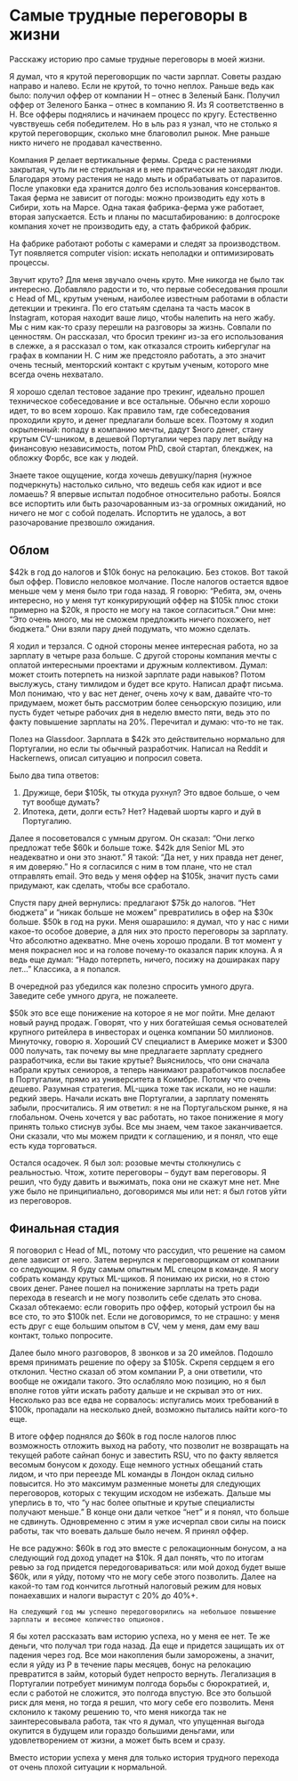 # Самые трудные переговоры в жизни 

Расскажу историю про самые трудные переговоры в моей жизни.

Я думал, что я крутой переговорщик по части зарплат. Советы раздаю направо и налево. Если не крутой, то точно неплох. Раньше ведь как было: получил оффер от компании H – отнес в Зеленый Банк. Получил оффер от Зеленого Банка – отнес в компанию Я. Из Я соответственно в H. Все офферы поднялись и начинаем процесс по кругу. Естественно чувствуешь себя победителем. Но в ьль раз я узнал, что не столько я крутой переговорщик, сколько мне благоволил рынок. Мне раньше никто ничего не продавал качественно. 

Компания P делает вертикальные фермы. Среда с растениями закрытая, чуть ли не стерильная и в нее практически не заходят люди. Благодаря этому растения не надо мыть и обрабатывать от паразитов. После упаковки еда хранится долго без использования консервантов. Такая ферма не зависит от погоды: можно производить еду хоть в Сибири, хоть на Марсе. Одна такая фабрика-ферма уже работает, вторая запускается. Есть и планы по масштабированию: в долгосроке компания хочет не производить еду, а стать фабрикой фабрик.

На фабрике работают роботы с камерами и следят за производством. Тут появляется computer vision: искать неполадки и оптимизировать процессы.

Звучит круто? Для меня звучало очень круто. Мне никогда не было так интересно. Добавляло радости и то, что первые собеседования прошли с Head of ML, крутым ученым, наиболее известным работами в области детекции и трекинга. По его статьям сделана та часть масок в Instagram, которая находит ваше лицо, чтобы налепить на него жабу. Мы с ним как-то сразу перешли на разговоры за жизнь. Совпали по ценностям. Он рассказал, что бросил трекинг из-за его использования в слежке, а я рассказал о том, как отказался строить кибергулаг на графах в компании H. С ним же предстояло работать, а это значит очень тесный, менторский контакт с крутым ученым, которого мне всегда очень нехватало.

Я хорошо сделал тестовое задание про трекинг, идеально прошел техническое собеседование и все остальные. Обычно если хорошо идет, то во всем хорошо. Как правило там, где собеседования проходили круто, и денег предлагали больше всех. Поэтому я ходил окрыленный: попаду в компанию мечты, дадут $ного денег, стану крутым CV-шником, в дешевой Португалии через пару лет выйду на финансовую независимость, потом PhD, свой стартап, блекджек, на обложку Форбс, все как у людей. 

Знаете такое ощущение, когда хочешь девушку/парня (нужное подчеркнуть) настолько сильно, что ведешь себя как идиот и все ломаешь? Я впервые испытал подобное относительно работы. Боялся все испортить или быть разочарованным из-за огромных ожиданий, но ничего не мог с собой поделать. Испортить не удалось, а вот разочарование презвошло ожидания.

## Облом

$42k в год до налогов и $10k бонус на релокацию. Без стоков. Вот такой был оффер. Повисло неловкое молчание. После налогов остается вдвое меньше чем у меня было три года назад. Я говорю: “Ребята, эм, очень интересно, но у меня тут конкурирующий оффер на $105k плюс стоки примерно на $20k, я просто не могу на такое согласиться.” Они мне: “Это очень много, мы не сможем предложить ничего похожего, нет бюджета.” Они взяли пару дней подумать, что можно сделать.

Я ходил и терзался. С одной стороны менее интересная работа, но за зарплату в четыре раза больше. С другой стороны компания мечты с оплатой интересными проектами и дружным коллективом. Думал: может стоить потерпеть на низкой зарплате ради навыков? Потом выслужусь, стану тимлидом и будет все круто. Написал драфт письма. Мол понимаю, что у вас нет денег, очень хочу к вам, давайте что-то придумаем, может быть рассмотрим более сеньорскую позицию, или пусть будет четыре рабочих дня в неделю вместо пяти, ведь это по факту повышение зарплаты на 20%. Перечитал и думаю: что-то не так. 

Полез на Glassdoor. Зарплата в $42k это действительно нормально для Португалии, но если ты обычный разработчик. Написал на Reddit и Hackernews, описал ситуацию и попросил совета. 

Было два типа ответов: 
1. Дружище, бери $105k, ты откуда рухнул? Это вдвое больше, о чем тут вообще думать?
2. Ипотека, дети, долги есть? Нет? Надевай шорты карго и дуй в Португалию.

Далее я посоветовался с умным другом. Он сказал: “Они легко предложат тебе $60k и больше тоже. $42k для Senior ML это неадекватно и они это знают.” Я такой: “Да нет, у них правда нет денег, я им доверяю.” Но я согласился с ним в том плане, что не стал отправлять email. Это ведь у меня оффер на $105k, значит пусть сами придумают, как сделать, чтобы все сработало.

Спустя пару дней вернулись: предлагают $75k до налогов. “Нет бюджета” и “никак больше не можем” превратились в офер на $30к больше. $50k в год на руки. Меня ошарашило: я думал, что у нас с ними какое-то особое доверие, а для них это просто переговоры за зарплату. Что абсолютно адекватно. Мне очень хорошо продали. В тот момент у меня покраснел нос и на голове почему-то оказался парик клоуна. А я ведь еще думал: “Надо потерпеть, ничего, посижу на дошираках пару лет…” Классика, а я попался.

В очередной раз убедился как полезно спросить умного друга. Заведите себе умного друга, не пожалеете. 

$50k это все еще понижение на которое я не мог пойти. Мне делают новый раунд продаж. Говорят, что у них богатейшая семья основателей крупного ритейлера в инвесторах и оценка компании 50 миллионов. Минуточку, говорю я. Хороший CV специалист в Америке может и $300 000 получать, так почему вы мне предлагаете зарплату среднего разработчика, если вы такие крутые? Выяснилось, что они сначала набрали крутых сениоров, а теперь нанимают разработчиков послабее в Португалии, прямо из университета в Коимбре. Потому что очень дешево. Разумная стратегия. ML-щика тоже так искали, но не нашли: редкий зверь. Начали искать вне Португалии, а зарплату поменять забыли, просчитались. Я им ответил: я не на Португальском рынке, я на глобальном. Очень хочется у вас работать, но такое понижение я могу принять только стиснув зубы. Все мы знаем, чем такое заканчивается. Они сказали, что мы можем придти к соглашению, и я понял, что еще есть куда торговаться.

Остался осадочек. Я был зол: розовые мечты столкнулись с реальностью. Чтож, хотите переговоры – будут вам переговоры. Я решил, что буду давить и выжимать, пока они не скажут мне нет. Мне уже было не принципиально, договоримся мы или нет: я был готов уйти из переговоров. 

## Финальная стадия

Я поговорил с Head of ML, потому что рассудил, что решение на самом деле зависит от него. Затем вернулся к переговорщикам от компании со следующим. Я буду самым опытным ML спецом в команде. Я могу собрать команду крутых ML-щиков. Я понимаю их риски, но я стою своих денег. Ранее пошел на понижение зарплаты на треть ради перехода в research и не могу позволить себе сделать это снова. Сказал обтекаемо: если говорить про оффер, который устроил бы на все сто, то это $100k net. Если не договоримся, то не страшно: у меня есть друг с еще большим опытом в CV, чем у меня, дам ему ваш контакт, только попросите. 

Далее было много разговоров, 8 звонков и за 20 имейлов. Подошло время принимать решение по оферу за $105k. Скрепя сердцем я его отклонил. Честно сказал об этом компании P, а они ответили, что вообще не ожидали такого. Это ослабляло мою позицию, но я был вполне готов уйти искать работу дальше и не скрывал это от них. Несколько раз все едва не сорвалось: испугались моих требований в $100k, пропадали на несколько дней, возможно пытались найти кого-то еще. 

В итоге оффер поднялся до $60k в год после налогов плюс возможность отложить выход на работу, что позволит не возвращать на текущей работе сайнап бонус и завестить RSU, что по факту является весомым бонусом к доходу. Еще немного устных обещаний стать лидом, и что при переезде ML команды в Лондон оклад сильно повысится. Но это максимум разменные монеты для следующих переговоров, которых с текущим исходом не избежать. Дальше мы уперлись в то, что “у нас более опытные и крутые специалисты получают меньше.” В конце они дали четкое “нет” и я понял, что больше не сдвинуть. Одновременно с этим я уже исчерпал свои силы на поиск работы, так что воевать дальше было нечем. Я принял оффер.

Не все радужно: $60k в год это вместе с релокационным бонусом, а на следующий год доход упадет на $10k. Я дал понять, что по итогам ревью за год придется передоговариваться: или мой доход будет выше $60k, или я уйду, потому что не могу себе этого позволить. Далее на какой-то там год кончится льготный налоговый режим для новых понаехавших и налоги вырастут с 20% до 40%+.

```{note}
На следующий год мы успешно передоговорились на небольшое повышение зарплаты и весомое количество опционов. 
```

Я бы хотел рассказать вам историю успеха, но у меня ее нет. Те же деньги, что получал три года назад. Да еще и придется защищать их от падения через год. Все мои накопления были заморожены, а значит, если я уйду из P в течение пары месяцев, бонус на релокацию превратится в займ, который будет непросто вернуть. Легализация в Португалии потребует минимум полгода борьбы с бюрократией, и, если с работой не сложится, это полгода впустую. Все это большой риск для меня, но тогда я решил, что могу себе его позволить. Меня склонило к такому решению то, что меня никогда так не заинтересовывала работа, так что я думал, что упущенная выгода окупится в будущем или гораздо большими деньгами, или удовлетворением от жизни, а может быть всем и сразу. 

Вместо истории успеха у меня для только история трудного перехода от очень плохой ситуации к нормальной. 